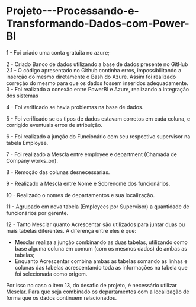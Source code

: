 # Projeto---Processando-e-Transformando-Dados-com-Power-BI

1 - Foi criado uma conta gratuita no azure;

2 - Criado Banco de dados utilizando a base de dados presente no GitHub
	2.1 - O código apresentado no Github continha erros, impossibilitando a inserção do mesmo diretamente o Bash do Azure. Assim foi realizado correção do mesmo para que os dados fossem inseridos adequadamente.
3 - Foi realizado a conexão entre PowerBI e Azure, realizando a integração dos sistemas

4 - Foi verificado se havia problemas na base de dados.

5 - Foi verificado se os tipos de dados estavam corretos em cada coluna, e corrigido eventuais erros de atribuição.

6 - Foi realizado a junção do Funcionário com seu respectivo supervisor na tabela Employee.

7 - Foi realizado a Mescla entre employee e department (Chamada de Company works_on).

8 - Remoção das colunas desnecessárias.

9 - Realizado a Mescla entre Nome e Sobrenome dos funcionários.

10 - Realizado o nomes de departamentos e sua localização.

11 - Agrupado em nova tabela (Employees por Supervisor) a quantidade de funcionários por gerente.

12 - Tanto Mesclar quanto Acrescentar são utilizados para juntar duas ou mais tabelas diferentes. A diferença entre eles é que:
 - Mesclar realiza a junção combinando as duas tabelas, utilizando como base alguma coluna em comum (com os mesmos dados) de ambas as tabelas;
 - Enquanto Acrescentar combina ambas as tabelas somando as linhas e colunas das tabelas acrescentando toda as informações na tabela que foi selecionada como origem.

Por isso no caso o item 13, do desafio de projeto, é necessário utilizar Mesclar. Para que seja combinado os departamentos com a localização de forma que os dados continuem relacionados.
